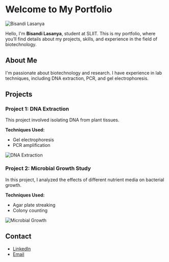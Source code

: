 # Welcome to My Portfolio
![Bisandi Lasanya](bisandi.jpg)


Hello, I'm **Bisandi Lasanya**,  student at SLIIT. This is my portfolio, where you’ll find details about my projects, skills, and experience in the field of biotechnology.

## About Me
I'm passionate about biotechnology and research. I have experience in lab techniques, including DNA extraction, PCR, and gel electrophoresis.

## Projects
### Project 1: DNA Extraction
This project involved isolating DNA from plant tissues.

**Techniques Used:**
- Gel electrophoresis
- PCR amplification

![DNA Extraction](link-to-image.jpg)

### Project 2: Microbial Growth Study
In this project, I analyzed the effects of different nutrient media on bacterial growth.

**Techniques Used:**
- Agar plate streaking
- Colony counting

![Microbial Growth](link-to-image.jpg)

## Contact
- [LinkedIn](https://linkedin.com/in/your-profile)
- [Email](mailto:your-email@example.com)
